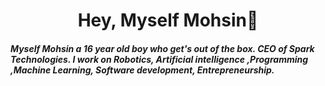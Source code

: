 <h1 align="center">Hey, Myself Mohsin👋</h1> 

<h5>Myself Mohsin a 16 year old boy who get's out of the box. CEO of Spark Technologies. I work on Robotics, Artificial intelligence ,Programming ,Machine Learning, Software development, Entrepreneurship.</h5>



